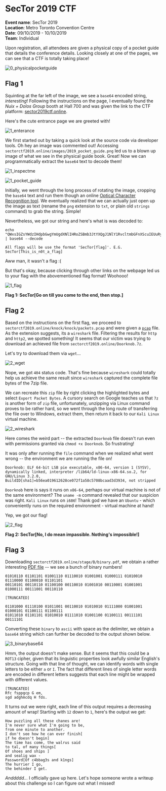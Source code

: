 # SecTor 2019 CTF
**Event name**: SecTor 2019  
**Location**: Metro Toronto Convention Centre  
**Date**: 09/10/2019 - 10/10/2019  
**Team**: Individual

Upon registration, all attendees are given a physical copy of a pocket guide that details the conference details. Looking closely at one of the pages, we can see that a CTF is totally taking place!

![0_physicalpocketguide](./writeup/0_physicalpocketguide.jpg)

## Flag 1

Squinting at the far left of the image, we see a `base64` encoded string, *interesting*! Following the instructions on the page, I eventually found the *Nuix + Dolos Group* booth at Hall 700 and was given the link to the CTF platform: [sector2019ctf.online](sectorctf2019.online).

Here's the cute entrance page we are greeted with!

![1_enterance](./writeup/1_enterance.PNG)

We first started out by taking a quick look at the source code via developer tools. Oh hey an image was commented out! Accessing `sectorctf2019.online/images/2019_pocket_guide.png` led us to a blown up image of what we see in the physical guide book. Great! Now we can programmatically extract the `base64` text to decode them!

![1_inspectme](./writeup/1_inspectme.PNG)

![1_pocket_guide](./writeup/1_pocketguide.png)

Initially, we went through the long process of rotating the image, cropping the `base64` text and run them though an online [Optical Character Recognition tool](https://www.onlineocr.net/). We eventually realized that we can actually just open up the image as text (rename the `png` extension to `txt`, or plain old `strings` command) to grab the string. Simple!

Nevertheless, we got our string and here's what is was decoded to:

```
echo "QWxsIGZsYWdzIHdpbGwgYmUgdXNlIHRoZSBmb3JtYXQgJ1NlY1RvcltmbGFnXScuIEUuRy4gU2VjVG9yW1RoaXNfaXNfbjB0X2FfZmxhZ10=" | base64 --decode

All flags will be use the format 'SecTor[flag]'. E.G. SecTor[This_is_n0t_a_flag]
```

Aww man, it wasn't a flag :( 

But that's okay, because clicking through other links on the webpage led us to your flag with the abovementioned flag format! Woohooo!

![1_flag](./writeup/1_flag.PNG)

**Flag 1: SecTor[Go on till you come to the end, then stop.]**

## Flag 2

Based on the instructions on the first flag, we proceed to `sectorctf2019.online/knock/knock/packets.pcap` and were given a [`pcap`](./source/packets.pcap) file. As the extension suggests, its a `wireshark` file. Filtering the results for `http` and `http2`, we spotted something! It seems that our victim was trying to download an achieved file from `sectorctf2019.online/Doorknob.7z`. 

Let's try to download them via `wget`...

![2_wget](./writeup/2_wget.PNG)

Nope, we got `404` status code. That's fine because `wireshark` could totally help us achieve the same result since `wireshark` captured the complete file bytes of the 7zip file.

We can recreate this `zip` file by right clicking the highlighted bytes and select `Export Packet Bytes`. A cursory search on Google teaches us that `7z` is another form of `zip` file, unfortunately, unzipping via Linux command proves to be rather hard, so we went through the long route of transferring the file over to Windows, extract them, then return it back to our `Kali Linux` virtual machine. 

![2_wireshark](./writeup/2_wireshark.PNG)

Here comes the weird part -- the extracted `Doorknob` file doesn't run even with permissions granted via `chmod +x Doorknob`. So frustrating!

It was only after running the `file` command when we realized what went wrong -- the environment we are running the file on!

```
Doorknob: ELF 64-bit LSB pie executable, x86-64, version 1 (SYSV), dynamically linked, interpreter /lib64/ld-linux-x86-64.so.2, for GNU/Linux 3.2.0, BuildID[sha1]=b56ea019612628ce072f1a58c5708bcaad3d3934, not stripped
```

`Doorknob` here is says it runs on `x86-64`, perhaps our virtual machine is not of the same environment? The `uname -m` command revealed that our suspicion was right. `Kali Linux` runs on `i686`! Thank god we have an `Ubuntu` - which conveniently runs on the required environment - virtual machine at hand!

Yep, we got our flag!

![2_flag](./writeup/2_flag.PNG)

**Flag 2: SecTor[No, I do mean impassible. Nothing's impossible!]**

## Flag 3

Downloading `sectorctf2019.online/stage/B/binary.pdf`, we obtain a rather interesting [PDF file](./source/binary.pdf) -- we see a bunch of binary numbers! 

```
01010110 01101101 01001110 01110010 01001001 01000111 01010010 01110000 01100010 01101101
00110101 00110110 01100100 00110010 01001010 00110001 01001001 01000111 00111001 00110110

[TRUNCATED]

01101000 01110100 01011001 00110010 01010010 01111000 01001001 01000101 01100111 01100111
01011010 01101101 01010010 01111010 01001100 01100111 00111101 00111101
```

Converting these `binary` to `ascii` with space as the delimiter, we obtain a `base64` string which can further be decoded to the output shown below.

![3_binarybase64](./writeup/3_binarybase64.PNG)

Hmm, the output doesn't make sense. But it seems that this could be a `ROT13` cipher, given that its linguistic properties look awfully similar English's structure. Going with that line of thought, we can identify words with single letters to be either `a` or `I`. The fact that different lines of single letter words are encoded in different letters suggests that each line might be wrapped with different values.

```
[TRUNCATED]
Rfc fsppgcp G em,
sgd adghmcdq H fds.
```

It turns out we were right, each line of this output requires a decreasing amount of wrap! Starting with `12` down to `1`, here's the output we get:

```
How puzzling all these chanes are!
I'm never sure what I'm going to be,
from one minute to another.
I don't see how he can ever finish[
if he doesn't begin]
The time has come, the walrus said
to tal, of many things[
Of shoes and ships ]
and sealig wax -
Password[Of c4bbag3s and k1ngs]
The hurrier I go,
the behinder I get.
```
*Anddddd...* I officially gave up here. Let's hope someone wrote a writeup about this challenge so I can figure out what I missed!
